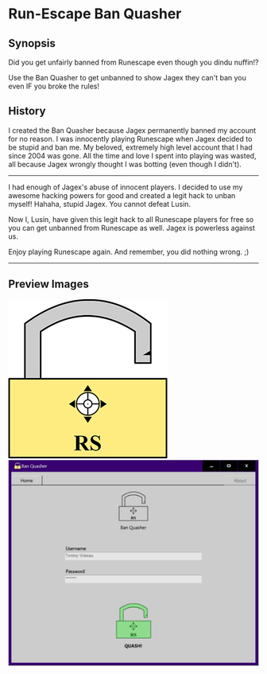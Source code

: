 # Run-Escape Ban Quasher
## Synopsis
Did you get unfairly banned from Runescape even though you dindu nuffin!?  

Use the Ban Quasher to get unbanned to show Jagex they can't ban you even IF you broke the rules!

## History

I created the Ban Quasher because Jagex permanently banned my account for no reason.  I was innocently playing Runescape when Jagex decided to be stupid and ban me.  My beloved, extremely high level account that I had since 2004 was gone.  All the time and love I spent into playing was wasted, all because Jagex wrongly thought I was botting (even though I didn't).
***
I had enough of Jagex's abuse of innocent players.  I decided to use my awesome hacking powers for good and created a legit hack to unban myself!  Hahaha, stupid Jagex.  You cannot defeat Lusin.

Now I, Lusin, have given this legit hack to all Runescape players for free so you can get unbanned from Runescape as well.  Jagex is powerless against us.

Enjoy playing Runescape again.  And remember, you did nothing wrong.  ;)
***
## Preview Images 

![alt text](https://raw.githubusercontent.com/Lusin333/Ban-Quasher/master/Ban%20Quasher%20Icon%20-%20Lusin.png)
![alt text](https://raw.githubusercontent.com/Lusin333/Ban-Quasher/master/Ban%20Quasher%20Preview.png)
